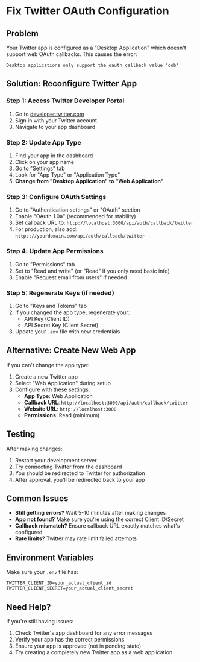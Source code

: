 # Fix Twitter OAuth Configuration

## Problem
Your Twitter app is configured as a "Desktop Application" which doesn't support web OAuth callbacks. This causes the error:
```
Desktop applications only support the oauth_callback value 'oob'
```

## Solution: Reconfigure Twitter App

### Step 1: Access Twitter Developer Portal
1. Go to [developer.twitter.com](https://developer.twitter.com)
2. Sign in with your Twitter account
3. Navigate to your app dashboard

### Step 2: Update App Type
1. Find your app in the dashboard
2. Click on your app name
3. Go to "Settings" tab
4. Look for "App Type" or "Application Type"
5. **Change from "Desktop Application" to "Web Application"**

### Step 3: Configure OAuth Settings
1. Go to "Authentication settings" or "OAuth" section
2. Enable "OAuth 1.0a" (recommended for stability)
3. Set callback URL to: `http://localhost:3000/api/auth/callback/twitter`
4. For production, also add: `https://yourdomain.com/api/auth/callback/twitter`

### Step 4: Update App Permissions
1. Go to "Permissions" tab
2. Set to "Read and write" (or "Read" if you only need basic info)
3. Enable "Request email from users" if needed

### Step 5: Regenerate Keys (if needed)
1. Go to "Keys and Tokens" tab
2. If you changed the app type, regenerate your:
   - API Key (Client ID)
   - API Secret Key (Client Secret)
3. Update your `.env` file with new credentials

## Alternative: Create New Web App

If you can't change the app type:

1. Create a new Twitter app
2. Select "Web Application" during setup
3. Configure with these settings:
   - **App Type**: Web Application
   - **Callback URL**: `http://localhost:3000/api/auth/callback/twitter`
   - **Website URL**: `http://localhost:3000`
   - **Permissions**: Read (minimum)

## Testing

After making changes:
1. Restart your development server
2. Try connecting Twitter from the dashboard
3. You should be redirected to Twitter for authorization
4. After approval, you'll be redirected back to your app

## Common Issues

- **Still getting errors?** Wait 5-10 minutes after making changes
- **App not found?** Make sure you're using the correct Client ID/Secret
- **Callback mismatch?** Ensure callback URL exactly matches what's configured
- **Rate limits?** Twitter may rate limit failed attempts

## Environment Variables

Make sure your `.env` file has:
```env
TWITTER_CLIENT_ID=your_actual_client_id
TWITTER_CLIENT_SECRET=your_actual_client_secret
```

## Need Help?

If you're still having issues:
1. Check Twitter's app dashboard for any error messages
2. Verify your app has the correct permissions
3. Ensure your app is approved (not in pending state)
4. Try creating a completely new Twitter app as a web application 
